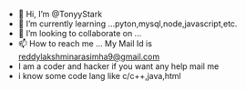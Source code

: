 - 👋 Hi, I’m @TonyyStark
- 🌱 I’m currently learning ...pyton,mysql,node,javascript,etc. 
- 💞️ I’m looking to collaborate on ...
- 📫 How to reach me ... My Mail Id is reddylakshminarasimha9@gmail.com 
- I am a coder and hacker if you want any help mail me
- i know some code lang like c/c++,java,html
<!---
TonyyStark/TonyyStark is a ✨ special ✨ repository because its `README.md` (this file) appears on your GitHub profile.
You can click the Preview link to take a look at your changes.
--->
